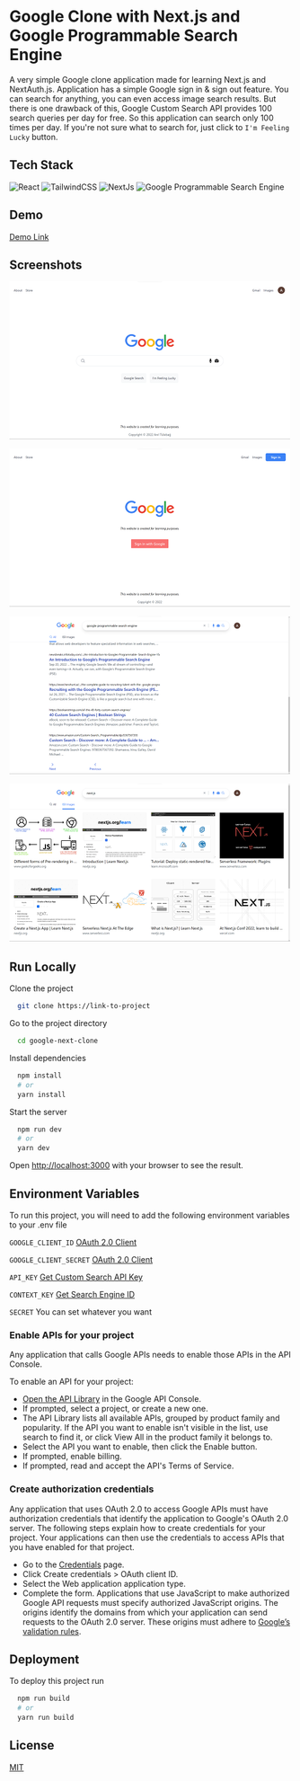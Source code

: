 # Google Clone with Next.js and Google Programmable Search Engine

A very simple Google clone application made for learning Next.js and NextAuth.js. Application has a simple Google sign in & sign out feature. You can search for anything, you can even access image search results. But there is one drawback of this, Google Custom Search API provides 100 search queries per day for free. So this application can search only 100 times per day. If you're not sure what to search for, just click to `I'm Feeling Lucky` button.

## Tech Stack

<p align="left">
<img src="https://raw.githubusercontent.com/danielcranney/readme-generator/main/public/icons/skills/react-colored.svg" width="36" height="36" alt="React" title="React" />
<img src="https://raw.githubusercontent.com/danielcranney/readme-generator/main/public/icons/skills/tailwindcss-colored.svg" width="36" height="36" alt="TailwindCSS" title="Tailwind CSS" />
<img src="https://raw.githubusercontent.com/danielcranney/readme-generator/main/public/icons/skills/nextjs-colored.svg" width="36" height="36" alt="NextJs" title="Next.js" />
<img src="https://cdn.jsdelivr.net/gh/devicons/devicon/icons/google/google-original.svg" width="36" height="36" alt="Google Programmable Search Engine" title="Google Programmable Search Engine" />
</p>

## Demo

[Demo Link]()

## Screenshots

![App Screenshot](screenshot-1.png)

![App Screenshot](screenshot-2.png)

![App Screenshot](screenshot-3.png)

![App Screenshot](screenshot-4.png)

## Run Locally

Clone the project

```bash
  git clone https://link-to-project
```

Go to the project directory

```bash
  cd google-next-clone
```

Install dependencies

```bash
  npm install
  # or
  yarn install
```

Start the server

```bash
  npm run dev
  # or
  yarn dev
```

Open [http://localhost:3000](http://localhost:3000) with your browser to see the result.

## Environment Variables

To run this project, you will need to add the following environment variables to your .env file

`GOOGLE_CLIENT_ID` [OAuth 2.0 Client](https://developers.google.com/identity/protocols/oauth2/javascript-implicit-flow#creatingcred)

`GOOGLE_CLIENT_SECRET` [OAuth 2.0 Client](https://developers.google.com/identity/protocols/oauth2/javascript-implicit-flow#creatingcred)

`API_KEY` [Get Custom Search API Key](https://developers.google.com/custom-search/v1/introduction#identify_your_application_to_google_with_api_key)

`CONTEXT_KEY` [Get Search Engine ID](https://programmablesearchengine.google.com/controlpanel/create)

`SECRET` You can set whatever you want

### Enable APIs for your project

Any application that calls Google APIs needs to enable those APIs in the API Console.

To enable an API for your project:

- [Open the API Library](https://console.developers.google.com/apis/library) in the Google API Console.
- If prompted, select a project, or create a new one.
- The API Library lists all available APIs, grouped by product family and popularity. If the API you want to enable isn't visible in the list, use search to find it, or click View All in the product family it belongs to.
- Select the API you want to enable, then click the Enable button.
- If prompted, enable billing.
- If prompted, read and accept the API's Terms of Service.

### Create authorization credentials

Any application that uses OAuth 2.0 to access Google APIs must have authorization credentials that identify the application to Google's OAuth 2.0 server. The following steps explain how to create credentials for your project. Your applications can then use the credentials to access APIs that you have enabled for that project.

- Go to the [Credentials](https://console.developers.google.com/apis/credentials) page.
- Click Create credentials > OAuth client ID.
- Select the Web application application type.
- Complete the form. Applications that use JavaScript to make authorized Google API requests must specify authorized JavaScript origins. The origins identify the domains from which your application can send requests to the OAuth 2.0 server. These origins must adhere to [Google’s validation rules](https://developers.google.com/identity/protocols/oauth2/javascript-implicit-flow#origin-validation).

## Deployment

To deploy this project run

```bash
  npm run build
  # or
  yarn run build
```

## License

[MIT](https://choosealicense.com/licenses/mit/)
